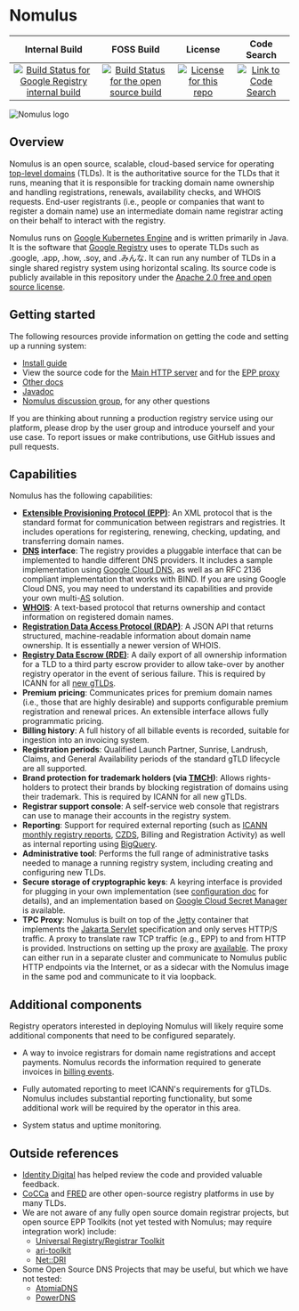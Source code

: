 # Nomulus

| Internal Build | FOSS Build | License | Code Search |
|:--------------:|:----------:|:-------:|:-----------:|
|[![Build Status for Google Registry internal build](https://storage.googleapis.com/domain-registry-kokoro/internal/build.svg)](https://storage.googleapis.com/domain-registry-kokoro/internal/index.html)|[![Build Status for the open source build](https://storage.googleapis.com/domain-registry-kokoro/foss/build.svg)](https://storage.googleapis.com/domain-registry-kokoro/foss/index.html)|[![License for this repo](https://img.shields.io/github/license/google/nomulus.svg)](https://github.com/google/nomulus/blob/master/LICENSE)|[![Link to Code Search](https://www.gstatic.com/devopsconsole/images/oss/favicons/oss-32x32.png)](https://cs.opensource.google/nomulus/nomulus)|

![Nomulus logo](./nomulus-logo.png)

## Overview

Nomulus is an open source, scalable, cloud-based service for operating
[top-level domains](https://en.wikipedia.org/wiki/Top-level_domain) (TLDs). It
is the authoritative source for the TLDs that it runs, meaning that it is
responsible for tracking domain name ownership and handling registrations,
renewals, availability checks, and WHOIS requests. End-user registrants (i.e.,
people or companies that want to register a domain name) use an intermediate
domain name registrar acting on their behalf to interact with the registry.

Nomulus runs on [Google Kubernetes Engine](https://cloud.google.com/kubernetes-engine)
and is written primarily in Java. It is the software that
[Google Registry](https://www.registry.google/) uses to operate TLDs such as .google,
.app, .how, .soy, and .みんな. It can run any number of TLDs in a single shared registry
system using horizontal scaling. Its source code is publicly available in this
repository under the [Apache 2.0 free and open source license](https://www.apache.org/licenses/LICENSE-2.0).

## Getting started

The following resources provide information on getting the code and setting up a
running system:

*   [Install
    guide](https://github.com/google/nomulus/blob/master/docs/install.md)
*   View the source code for the [Main HTTP server](https://github.com/google/nomulus/tree/master/core/src/main/java/google/registry)
    and for the [EPP proxy](https://github.com/google/nomulus/tree/master/proxy/src/main/java/google/registry)
*   [Other docs](https://github.com/google/nomulus/tree/master/docs)
*   [Javadoc](https://javadoc.nomulus.foo/)
*   [Nomulus discussion
    group](https://groups.google.com/forum/#!forum/nomulus-discuss), for any
    other questions

If you are thinking about running a production registry service using our
platform, please drop by the user group and introduce yourself and your use
case. To report issues or make contributions, use GitHub issues and pull
requests.

## Capabilities

Nomulus has the following capabilities:

*   **[Extensible Provisioning Protocol
    (EPP)](https://en.wikipedia.org/wiki/Extensible_Provisioning_Protocol)**: An
    XML protocol that is the standard format for communication between
    registrars and registries. It includes operations for registering, renewing,
    checking, updating, and transferring domain names.
*   **[DNS](https://en.wikipedia.org/wiki/Domain_Name_System) interface**: The
    registry provides a pluggable interface that can be implemented to handle
    different DNS providers. It includes a sample implementation using [Google
    Cloud DNS](https://cloud.google.com/dns/), as well as an RFC 2136 compliant
    implementation that works with BIND. If you are using Google Cloud DNS, you
    may need to understand its capabilities and provide your own
    multi-[AS](https://en.wikipedia.org/wiki/Autonomous_system_\(Internet\)) solution.
*   **[WHOIS](https://en.wikipedia.org/wiki/WHOIS)**: A text-based protocol that
    returns ownership and contact information on registered domain names.
*   **[Registration Data Access Protocol
    (RDAP)](https://en.wikipedia.org/wiki/Registration_Data_Access_Protocol)**:
    A JSON API that returns structured, machine-readable information about
    domain name ownership. It is essentially a newer version of WHOIS.
*   **[Registry Data Escrow (RDE)](https://icannwiki.com/Data_Escrow)**: A daily
    export of all ownership information for a TLD to a third party escrow
    provider to allow take-over by another registry operator in the event of
    serious failure. This is required by ICANN for all [new
    gTLDs](https://newgtlds.icann.org/).
*   **Premium pricing**: Communicates prices for premium domain names (i.e.,
    those that are highly desirable) and supports configurable premium
    registration and renewal prices. An extensible interface allows fully
    programmatic pricing.
*   **Billing history**: A full history of all billable events is recorded,
    suitable for ingestion into an invoicing system.
*   **Registration periods**: Qualified Launch Partner, Sunrise, Landrush,
    Claims, and General Availability periods of the standard gTLD lifecycle are
    all supported.
*   **Brand protection for trademark holders (via
    [TMCH](https://newgtlds.icann.org/en/about/trademark-clearinghouse/faqs))**:
    Allows rights-holders to protect their brands by blocking registration of
    domains using their trademark. This is required by ICANN for all new gTLDs.
*   **Registrar support console**: A self-service web console that registrars
    can use to manage their accounts in the registry system.
*   **Reporting**: Support for required external reporting (such as [ICANN
    monthly registry
    reports](https://www.icann.org/resources/pages/registry-reports),
    [CZDS](https://czds.icann.org/), Billing and Registration Activity) as well
    as internal reporting using [BigQuery](https://cloud.google.com/bigquery/).
*   **Administrative tool**: Performs the full range of administrative tasks
    needed to manage a running registry system, including creating and
    configuring new TLDs.
*   **Secure storage of cryptographic keys**: A keyring interface is
      provided for plugging in your own implementation (see [configuration
      doc](https://github.com/google/nomulus/blob/master/docs/configuration.md)
      for details), and an implementation based on
      [Google Cloud Secret Manager](https://cloud.google.com/security/products/secret-manager) is
      available.
*   **TPC Proxy**: Nomulus is built on top of the [Jetty](https://jetty.org/)
    container that implements the [Jakarta Servlet](https://jakarta.ee/specifications/servlet/)
    specification and only serves HTTP/S traffic. A proxy to translate raw TCP traffic (e.g., EPP)
    to and from HTTP is provided.
    Instructions on setting up the proxy
    are [available](https://github.com/google/nomulus/blob/master/docs/proxy-setup.md).
    The proxy can either run in a separate cluster and communicate to Nomulus public HTTP
    endpoints via the Internet, or as a sidecar with the Nomulus image in the same pod and
    communicate to it via loopback.

## Additional components

Registry operators interested in deploying Nomulus will likely require some
additional components that need to be configured separately.

*   A way to invoice registrars for domain name registrations and accept
    payments. Nomulus records the information required to generate invoices in
    [billing
    events](https://github.com/google/nomulus/blob/master/docs/code-structure.md#billing-events).
*   Fully automated reporting to meet ICANN's requirements for gTLDs. Nomulus
    includes substantial reporting functionality, but some additional work will
    be required by the operator in this area.

*   System status and uptime monitoring.

## Outside references

*   [Identity Digital](http://identity.digital) has helped review the code and
    provided valuable feedback.
*   [CoCCa](http://cocca.org.nz) and [FRED](https://fred.nic.cz) are other
    open-source registry platforms in use by many TLDs.
*   We are not aware of any fully open source domain registrar projects, but
    open source EPP Toolkits (not yet tested with Nomulus; may require
    integration work) include:
    *   [Universal Registry/Registrar Toolkit](https://sourceforge.net/projects/epp-rtk/)
    *   [ari-toolkit](https://github.com/AusRegistry/ari-toolkit)
    *   [Net::DRI](https://metacpan.org/pod/Net::DRI)
*   Some Open Source DNS Projects that may be useful, but which we have not
    tested:
    *   [AtomiaDNS](https://github.com/atomia/atomiadns)
    *   [PowerDNS](https://github.com/PowerDNS/pdns)
